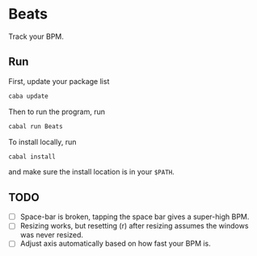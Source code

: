 # Beats

Track your BPM.

## Run

First, update your package list
```sh
caba update
```

Then to run the program, run
```sh
cabal run Beats
```

To install locally, run
```sh
cabal install
```
and make sure the install location is in your `$PATH`.

## TODO
- [ ] Space-bar is broken, tapping the space bar gives a super-high BPM.
- [ ] Resizing works, but resetting (r) after resizing assumes the windows was never resized.
- [ ] Adjust axis automatically based on how fast your BPM is.
